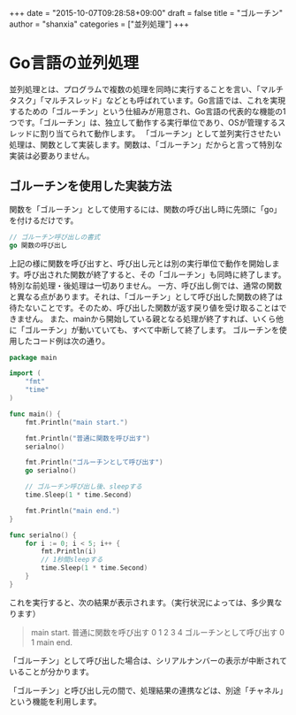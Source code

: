 +++
date = "2015-10-07T09:28:58+09:00"
draft = false
title = "ゴルーチン"
author = "shanxia"
categories = ["並列処理"]
+++

# Go言語の並列処理
並列処理とは、プログラムで複数の処理を同時に実行することを言い、「マルチタスク」「マルチスレッド」などとも呼ばれています。Go言語では、これを実現するための「ゴルーチン」という仕組みが用意され、Go言語の代表的な機能の1つです。「ゴルーチン」は、独立して動作する実行単位であり、OSが管理するスレッドに割り当てられて動作します。
「ゴルーチン」として並列実行させたい処理は、関数として実装します。関数は、「ゴルーチン」だからと言って特別な実装は必要ありません。

## ゴルーチンを使用した実装方法
関数を「ゴルーチン」として使用するには、関数の呼び出し時に先頭に「go」を付けるだけです。

```go
// ゴルーチン呼び出しの書式
go 関数の呼び出し
```

上記の様に関数を呼び出すと、呼び出し元とは別の実行単位で動作を開始します。呼び出された関数が終了すると、その「ゴルーチン」も同時に終了します。特別な前処理・後処理は一切ありません。
一方、呼び出し側では、通常の関数と異なる点があります。それは、「ゴルーチン」として呼び出した関数の終了は待たないことです。そのため、呼び出した関数が返す戻り値を受け取ることはできません。
また、mainから開始している親となる処理が終了すれば、いくら他に「ゴルーチン」が動いていても、すべて中断して終了します。
ゴルーチンを使用したコード例は次の通り。

```go
package main

import (
	"fmt"
	"time"
)

func main() {
	fmt.Println("main start.")

	fmt.Println("普通に関数を呼び出す")
	serialno()

	fmt.Println("ゴルーチンとして呼び出す")
	go serialno()

	// ゴルーチン呼び出し後、sleepする
	time.Sleep(1 * time.Second)

	fmt.Println("main end.")
}

func serialno() {
	for i := 0; i < 5; i++ {
		fmt.Println(i)
		// 1秒間sleepする
		time.Sleep(1 * time.Second)
	}
}
```

これを実行すると、次の結果が表示されます。（実行状況によっては、多少異なります）

>main start.
普通に関数を呼び出す
0
1
2
3
4
ゴルーチンとして呼び出す
0
1
main end.

「ゴルーチン」として呼び出した場合は、シリアルナンバーの表示が中断されていることが分かります。

「ゴルーチン」と呼び出し元の間で、処理結果の連携などは、別途「チャネル」という機能を利用します。

